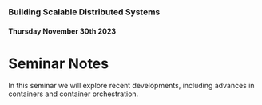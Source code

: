 ### Building Scalable Distributed Systems
#### Thursday November 30th 2023

# Seminar Notes

In this seminar we will explore recent developments, including advances in containers and container orchestration.